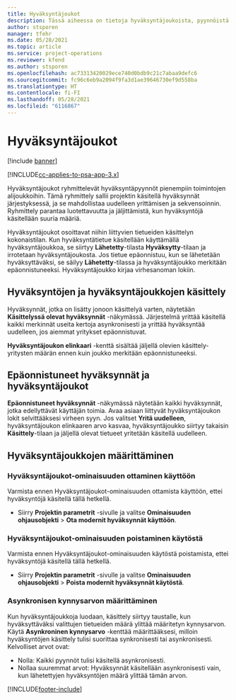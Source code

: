 ```yaml
---
title: Hyväksyntäjoukot
description: Tässä aiheessa on tietoja hyväksyntäjoukoista, pyynnöistä ja näiden toimintojen alijoukoista.
author: stsporen
manager: tfehr
ms.date: 05/28/2021
ms.topic: article
ms.service: project-operations
ms.reviewer: kfend
ms.author: stsporen
ms.openlocfilehash: ac73313420029ece740d0bdb9c21c7abaa9defc6
ms.sourcegitcommit: fc96c6eb9a2094f9fa3d1ae39646730ef9d558ba
ms.translationtype: HT
ms.contentlocale: fi-FI
ms.lasthandoff: 05/28/2021
ms.locfileid: "6116867"
---
```

# <a name="approval-sets"></a>Hyväksyntäjoukot

[!include [banner](../includes/psa-now-project-operations.md)]

[!INCLUDE[cc-applies-to-psa-app-3.x](../includes/cc-applies-to-psa-app-3x.md)]

Hyväksyntäjoukot ryhmittelevät hyväksyntäpyynnöt pienempiin toimintojen alijoukkoihin. Tämä ryhmittely sallii projektin käsitellä hyväksynnät järjestyksessä, ja se mahdollistaa uudelleen yrittämisen ja sekvensoinnin. Ryhmittely parantaa luotettavuutta ja jäljittämistä, kun hyväksyntöjä käsitellään suuria määriä.

Hyväksyntäjoukot osoittavat niihin liittyvien tietueiden käsittelyn kokonaistilan. Kun hyväksyntätietue käsitellään käyttämällä hyväksyntäjoukkoa, se siirtyy **Lähetetty**-tilasta **Hyväksytty**-tilaan ja irrotetaan hyväksyntäjoukosta. Jos tietue epäonnistuu, kun se lähetetään hyväksyttäväksi, se säilyy **Lähetetty**-tilassa ja hyväksyntäjoukko merkitään epäonnistuneeksi. Hyväksyntäjoukko kirjaa virhesanoman lokiin.

## <a name="processing-approvals-and-approval-sets"></a>Hyväksyntöjen ja hyväksyntäjoukkojen käsittely
Hyväksynnät, jotka on lisätty jonoon käsittelyä varten, näytetään **Käsittelyssä olevat hyväksynnät** -näkymässä. Järjestelmä yrittää käsitellä kaikki merkinnät useita kertoja asynkronisesti ja yrittää hyväksyntää uudelleen, jos aiemmat yritykset epäonnistuvat.

**Hyväksyntäjoukon elinkaari** -kenttä sisältää jäljellä olevien käsittely-yritysten määrän ennen kuin joukko merkitään epäonnistuneeksi.

## <a name="failed-approvals-and-approval-sets"></a>Epäonnistuneet hyväksynnät ja hyväksyntäjoukot
**Epäonnistuneet hyväksynnät** -näkymässä näytetään kaikki hyväksynnät, jotka edellyttävät käyttäjän toimia. Avaa asiaan liittyvät hyväksyntäjoukon lokit selvittääksesi virheen syyn.
Jos valitset **Yritä uudelleen**, hyväksyntäjoukon elinkaaren arvo kasvaa, hyväksyntäjoukko siirtyy takaisin **Käsittely**-tilaan ja jäljellä olevat tietueet yritetään käsitellä uudelleen.

## <a name="configure-approval-sets"></a>Hyväksyntäjoukkojen määrittäminen

###  <a name="enable-the-approval-sets-feature"></a>Hyväksyntäjoukot-ominaisuuden ottaminen käyttöön
Varmista ennen Hyväksyntäjoukot-ominaisuuden ottamista käyttöön, ettei hyväksyntöjä käsitellä tällä hetkellä.

- Siirry **Projektin parametrit** -sivulle ja valitse **Ominaisuuden ohjausobjekti** > **Ota modernit hyväksynnät käyttöön**.

### <a name="turn-off-the-approval-sets-feature"></a>Hyväksyntäjoukot-ominaisuuden poistaminen käytöstä
Varmista ennen Hyväksyntäjoukot-ominaisuuden käytöstä poistamista, ettei hyväksyntöjä käsitellä tällä hetkellä.

- Siirry **Projektin parametrit** -sivulle ja valitse **Ominaisuuden ohjausobjekti** > **Poista modernit hyväksynnät käytöstä**.

### <a name="configuring-the-asynchronous-threshold"></a>Asynkronisen kynnysarvon määrittäminen 
Kun hyväksyntäjoukkoja luodaan, käsittely siirtyy taustalle, kun hyväksyttäväksi valittujen tietueiden määrä ylittää määritetyn kynnysarvon. Käytä **Asynkroninen kynnysarvo** -kenttää määrittääksesi, milloin hyväksyntöjen käsittely tulisi suorittaa synkronisesti tai asynkronisesti.
Kelvolliset arvot ovat:

  - Nolla: Kaikki pyynnöt tulisi käsitellä asynkronisesti. 
  - Nollaa suuremmat arvot: Hyväksynnät käsitellään asynkronisesti vain, kun lähetettyjen hyväksyntöjen määrä ylittää tämän arvon.

[!INCLUDE[footer-include](../includes/footer-banner.md)]
